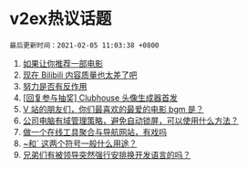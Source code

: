 # v2ex热议话题

`最后更新时间：2021-02-05 11:03:38 +0800`

1. [如果让你推荐一部电影](https://www.v2ex.com/t/751220)
1. [现在 Bilibili 内容质量也太差了吧](https://www.v2ex.com/t/751221)
1. [努力是否有反作用](https://www.v2ex.com/t/751265)
1. [[回复参与抽奖] Clubhouse 头像生成器首发](https://www.v2ex.com/t/751338)
1. [V 站的朋友们，你们最喜欢的最爱的电影 bgm 是？](https://www.v2ex.com/t/751257)
1. [公司电脑有域管理策略，避免自动锁屏，可以使用什么方法？](https://www.v2ex.com/t/751179)
1. [做一个在线工具聚合与导航网站，有戏吗](https://www.v2ex.com/t/751203)
1. [~和` 这两个符号一般什么用途？](https://www.v2ex.com/t/751270)
1. [兄弟们有被领导突然强行安排换开发语言的吗？](https://www.v2ex.com/t/751355)


